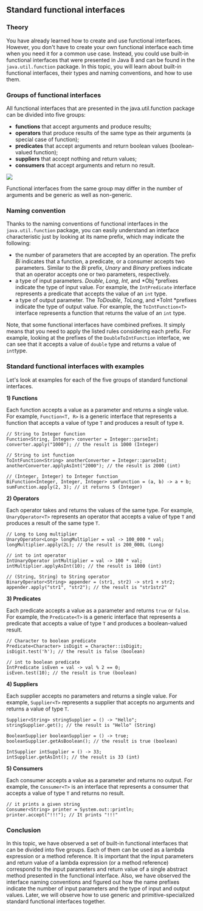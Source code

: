 Standard functional interfaces
------------------------------

### Theory

You have already learned how to create and use functional interfaces. However, you don't have to create your own functional interface each time when you need it for a common use case. Instead, you could use built-in functional interfaces that were presented in Java 8 and can be found in the `java.util.function` package. In this topic, you will learn about built-in functional interfaces, their types and naming conventions, and how to use them.

### Groups of functional interfaces

All functional interfaces that are presented in the java.util.function package can be divided into five groups:

-   **functions** that accept arguments and produce results;
-   **operators** that produce results of the same type as their arguments (a special case of function);
-   **predicates** that accept arguments and return boolean values (boolean-valued function);
-   **suppliers** that accept nothing and return values;
-   **consumers** that accept arguments and return no result.

![](https://ucarecdn.com/931e2353-3652-4275-a6b4-09694dd2e016/)

Functional interfaces from the same group may differ in the number of arguments and be generic as well as non-generic.

### Naming convention

Thanks to the naming conventions of functional interfaces in the `java.util.function` package, you can easily understand an interface characteristic just by looking at its name prefix, which may indicate the following:

-   the number of parameters that are accepted by an operation. The prefix *Bi* indicates that a function, a predicate, or a consumer accepts two parameters. Similar to the *Bi* prefix, *Unary* and *Binary* prefixes indicate that an operator accepts one or two parameters, respectively.
-   a type of input parameters. *Double*, *Long*, *Int*, and *Obj *prefixes indicate the type of input value. For example, the `IntPredicate` interface represents a predicate that accepts the value of an `int` type.
-   a type of output parameter. The *ToDouble*, *ToLong*, and *ToInt *prefixes indicate the type of output value. For example, the `ToIntFunction<T>` interface represents a function that returns the value of an `int` type.

Note, that some functional interfaces have combined prefixes. It simply means that you need to apply the listed rules considering each prefix. For example, looking at the prefixes of the `DoubleToIntFunction` interface, we can see that it accepts a value of `double` type and returns a value of `int`type.

### Standard functional interfaces with examples

Let's look at examples for each of the five groups of standard functional interfaces.

**1) Functions**

Each function accepts a value as a parameter and returns a single value. For example, `Function<T, R>` is a generic interface that represents a function that accepts a value of type `T` and produces a result of type `R`.

```
// String to Integer function
Function<String, Integer> converter = Integer::parseInt;
converter.apply("1000"); // the result is 1000 (Integer)

// String to int function
ToIntFunction<String> anotherConverter = Integer::parseInt;
anotherConverter.applyAsInt("2000"); // the result is 2000 (int)

// (Integer, Integer) to Integer function
BiFunction<Integer, Integer, Integer> sumFunction = (a, b) -> a + b;
sumFunction.apply(2, 3); // it returns 5 (Integer)
```

**2) Operators**

Each operator takes and returns the values of the same type. For example, `UnaryOperator<T>` represents an operator that accepts a value of type `T` and produces a result of the same type `T`.

```
// Long to Long multiplier
UnaryOperator<Long> longMultiplier = val -> 100_000 * val;
longMultiplier.apply(2L); // the result is 200_000L (Long)

// int to int operator
IntUnaryOperator intMultiplier = val -> 100 * val;
intMultiplier.applyAsInt(10); // the result is 1000 (int)

// (String, String) to String operator
BinaryOperator<String> appender = (str1, str2) -> str1 + str2;
appender.apply("str1", "str2"); // the result is "str1str2"
```

**3) Predicates**

Each predicate accepts a value as a parameter and returns `true` or `false`. For example, the `Predicate<T>` is a generic interface that represents a predicate that accepts a value of type `T` and produces a boolean-valued result.

```
// Character to boolean predicate
Predicate<Character> isDigit = Character::isDigit;
isDigit.test('h'); // the result is false (boolean)

// int to boolean predicate
IntPredicate isEven = val -> val % 2 == 0;
isEven.test(10); // the result is true (boolean)
```

**4) Suppliers**

Each supplier accepts no parameters and returns a single value. For example, `Supplier<T>` represents a supplier that accepts no arguments and returns a value of type `T`.

```
Supplier<String> stringSupplier = () -> "Hello";
stringSupplier.get(); // the result is "Hello" (String)

BooleanSupplier booleanSupplier = () -> true;
booleanSupplier.getAsBoolean(); // the result is true (boolean)

IntSupplier intSupplier = () -> 33;
intSupplier.getAsInt(); // the result is 33 (int)
```

**5) Consumers**

Each consumer accepts a value as a parameter and returns no output. For example, the `Consumer<T>` is an interface that represents a consumer that accepts a value of type `T` and returns no result.

```
// it prints a given string
Consumer<String> printer = System.out::println;
printer.accept("!!!"); // It prints "!!!"
```

### Conclusion

In this topic, we have observed a set of built-in functional interfaces that can be divided into five groups. Each of them can be used as a lambda expression or a method reference. It is important that the input parameters and return value of a lambda expression (or a method reference) correspond to the input parameters and return value of a single abstract method presented in the functional interface. Also, we have observed the interface naming conventions and figured out how the name prefixes indicate the number of input parameters and the type of input and output values. Later, we will observe how to use generic and primitive-specialized standard functional interfaces together.